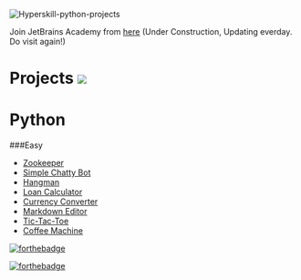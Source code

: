 
![Hyperskill-python-projects](https://socialify.git.ci/sharmas1ddharth/Hyperskill-Python-Projects/image?description=1&font=KoHo&forks=1&issues=1&language=1&owner=1&pattern=Plus&pulls=1&stargazers=1&theme=Light)

Join JetBrains Academy from [here](https://hyperskill.org/join/bf2c8e62c)
(Under Construction, Updating everday. Do visit again!)

# Projects ![](https://image.flaticon.com/icons/png/32/1087/1087815.png)


# Python

###Easy
- [Zookeeper](https://github.com/sharmas1ddharth/Hyperskill-Projects/blob/main/Python/Easy/zookeeper.py)
- [Simple Chatty Bot](https://github.com/sharmas1ddharth/Hyperskill-Projects/blob/main/Python/Easy/simple_chatty_bot.py)
- [Hangman](https://github.com/sharmas1ddharth/Hyperskill-Projects/blob/main/Python/Easy/hangman.py)
- [Loan Calculator](https://github.com/sharmas1ddharth/Hyperskill-Projects/blob/main/Python/Easy/loan_calculator.py)
- [Currency Converter](https://github.com/sharmas1ddharth/Hyperskill-Projects/blob/main/Python/Easy/currency_converter.py)
- [Markdown Editor](https://github.com/sharmas1ddharth/Hyperskill-Projects/blob/main/Python/Easy/markdown_editor.py)
- [Tic-Tac-Toe](https://github.com/sharmas1ddharth/Hyperskill-Projects/blob/main/Python/Easy/tic_tac_toe.py)
- [Coffee Machine](https://github.com/sharmas1ddharth/Hyperskill-Projects/blob/main/Python/Easy/coffee_machine.py)


[![forthebadge](https://forthebadge.com/images/badges/built-with-love.svg)](https://forthebadge.com)

[![forthebadge](https://forthebadge.com/images/badges/made-with-python.svg)](https://forthebadge.com)

